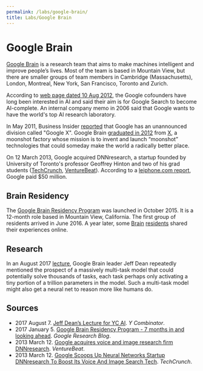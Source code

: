 ```yaml
---
permalink: /labs/google-brain/
title: Labs/Google Brain
---
```


# Google Brain

[Google Brain](https://research.google.com/teams/brain/) is a research team that aims to make machines intelligent and improve people’s lives. Most of the team is based in Mountain View, but there are smaller groups of team members in Cambridge (Massachusetts), London, Montreal, New York, San Francisco, Toronto and Zurich.

According to [web page dated 10 Aug 2012](http://www.artificialbrains.com/google), the Google cofounders have long been interested in AI and said their aim is for Google Search to become AI-complete. An internal company memo in 2006 said that Google wants to have the world's top AI research laboratory.

In May 2011, Business Insider [reported](http://www.businessinsider.com/the-state-of-google-2011-5) that Google has an unannounced division called "Google X". Google Brain [graduated in 2012](https://x.company/graduated/) from [X](https://x.company/), a moonshot factory whose mission is to invent and launch “moonshot” technologies that could someday make the world a radically better place.

On 12 March 2013, Google acquired DNNresearch, a startup founded by University of Toronto's professor Geoffrey Hinton and two of his grad students ([TechCrunch](https://techcrunch.com/2013/03/12/google-scoops-up-neural-networks-startup-dnnresearch-to-boost-its-voice-and-image-search-tech/), [VentureBeat](http://venturebeat.com/2013/03/12/google-dnnresearch/)). According to a [leiphone.com report](https://www.leiphone.com/news/201704/A9RuQzPwYKKLkIJT.html), Google paid $50 million.

## Brain Residency

The [Google Brain Residency Program](https://research.google.com/teams/brain/residency/) was launched in October 2015. It is a 12-month role based in Mountain View, California. The first group of residents arrived in June 2016. A year later, some [Brain](http://tinyclouds.org/residency/) [residents](http://colinraffel.com/blog/my-year-at-brain.html) shared their experiences online.

## Research

In an August 2017 [lecture](https://blog.ycombinator.com/jeff-deans-lecture-for-yc-ai/), Google Brain leader Jeff Dean repeatedly mentioned the prospect of a massively multi-task model that could potentially solve thousands of tasks, each task perhaps only activating a tiny portion of a trillion parameters in the model. Such a multi-task model might also get a neural net to reason more like humans do.

## Sources

* 2017 August 7. [Jeff Dean’s Lecture for YC AI](https://blog.ycombinator.com/jeff-deans-lecture-for-yc-ai/). *Y Combinator*.
* 2017 January 5. [Google Brain Residency Program - 7 months in and looking ahead](https://research.googleblog.com/2017/01/google-brain-residency-program-7-months_5.html). *Google Research Blog*.
* 2013 March 12. [Google acquires voice and image research firm DNNresearch](https://venturebeat.com/2013/03/12/google-dnnresearch/). *VentureBeat*.
* 2013 March 12. [Google Scoops Up Neural Networks Startup DNNresearch To Boost Its Voice And Image Search Tech](https://techcrunch.com/2013/03/12/google-scoops-up-neural-networks-startup-dnnresearch-to-boost-its-voice-and-image-search-tech/). *TechCrunch*.

